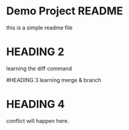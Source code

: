 # Demo Project README

this is a simple readme file

# HEADING 2
learning the diff command


#HEADING 3
learning merge & branch

# HEADING 4 
conflict will happen here.